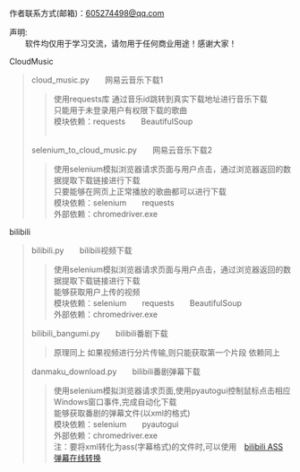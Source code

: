 作者联系方式(邮箱)：605274498@qq.com <br>

声明: <br>
　　软件均仅用于学习交流，请勿用于任何商业用途！感谢大家！<br>

CloudMusic
>cloud_music.py　　网易云音乐下载1<br>
>
>>使用requests库 通过音乐id跳转到真实下载地址进行音乐下载 <br>
>>只能用于未登录用户有权限下载的歌曲 <br>
>>模块依赖：requests　　BeautifulSoup <br>
>><br>
>
>selenium_to_cloud_music.py　　网易云音乐下载2 <br>
>
>>使用selenium模拟浏览器请求页面与用户点击，通过浏览器返回的数据提取下载链接进行下载 <br>
>>只要能够在网页上正常播放的歌曲都可以进行下载 <br>
>>模块依赖：selenium　　requests <br>
>>外部依赖：chromedriver.exe <br>
>
bilibili
>bilibili.py　　bilibili视频下载<br>
>
>>使用selenium模拟浏览器请求页面与用户点击，通过浏览器返回的数据提取下载链接进行下载 <br>
>>能够获取用户上传的视频<br>
>>模块依赖：selenium　　requests　　BeautifulSoup<br>
>>外部依赖：chromedriver.exe <br>
>>
>
>bilibili_bangumi.py　　bilibili番剧下载<br>
>
>>原理同上
>>如果视频进行分片传输,则只能获取第一个片段
>>依赖同上
>>
>
>danmaku_download.py　　bilibili番剧弹幕下载
>
>>使用selenium模拟浏览器请求页面,使用pyautogui控制鼠标点击相应Windows窗口事件,完成自动化下载 <br>
>>能够获取番剧的弹幕文件(以xml的格式) <br>
>>模块依赖：selenium　　pyautogui<br>
>>外部依赖：chromedriver.exe <br>
>>注：要将xml转化为ass(字幕格式)的文件时,可以使用　[bilibili ASS 弹幕在线转换](https://tiansh.github.io/us-danmaku/bilibili/)
>>
